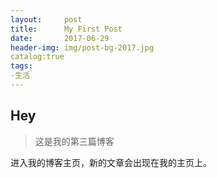 ```yaml
---
layout:	    post			
title:      My First Post		
date:		2017-06-29		
header-img:	img/post-bg-2017.jpg
catalog:true				
tags:				
-生活
---
```


## Hey
>这是我的第三篇博客

进入我的博客主页，新的文章会出现在我的主页上。
